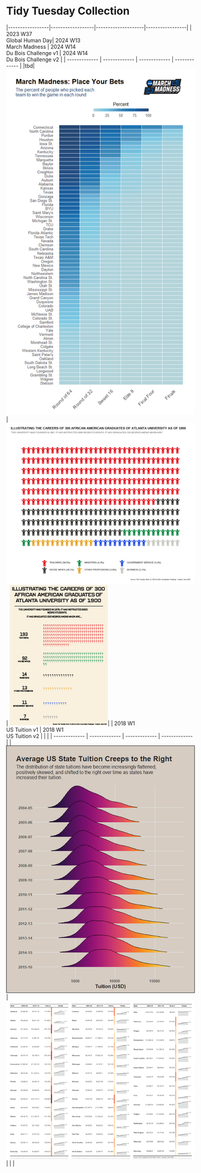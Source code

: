 # Tidy Tuesday Collection 

|-----------------|------------------|--------------------|-----------------|
| 2023 W37<br>Global Human Day|  2024 W13<br> March Madness  | 2024 W14<br> Du Bois Challenge v1  | 2024 W14<br> Du Bois Challenge v2  | 
| ------------- | ------------- | ------------- | ------------- |
|tbd|  ![Heatmap showing percentage of pick to win by round for each time](https://github.com/zanewolf/tidytuesday/blob/main/2024_W13_MarchMadness/MarchMadness_Heatmap.png?raw=true) | ![Pictogram waffle plot showing distribution of occupations for 330 black graduates from Atlanta University as of 1990](https://github.com/zanewolf/tidytuesday/blob/main/2024_W14_DuBois/Waffle.png?raw=true) | ![Infographic Version](https://github.com/zanewolf/tidytuesday/blob/main/2024_W14_DuBois/Infographic_smaller.png?raw=true)| 
|   2018 W1<br> US Tuition  v1 | 2018 W1<br> US Tuition  v2 |   |  | 
| ------------- | ------------- | ------------- | ------------- |
| ![Density Ridgeline plot showing distribution of tuitions for all states by year, the density plots slowly flatten and shift right (increase).](https://github.com/zanewolf/tidytuesday/blob/main/2018_W1_%20Tuition/Tuition_Ridges.png?raw=true) | ![Table with State, first year tuition, last year tuition, percent_increase, and sparklines, in alphabetical order split across three columns](https://github.com/zanewolf/tidytuesday/blob/main/2018_W1_%20Tuition/Table_Split.png?raw=true) | | | 

